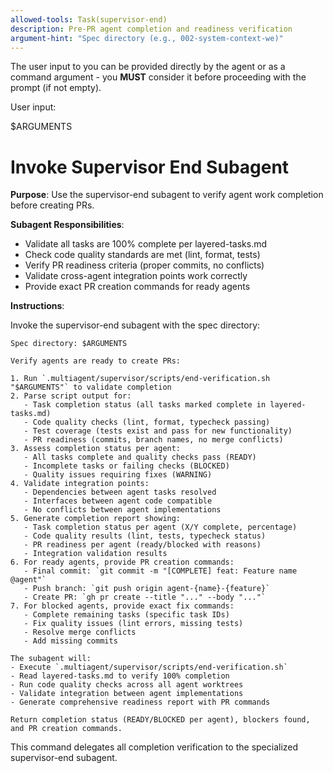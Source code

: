 ```yaml
---
allowed-tools: Task(supervisor-end)
description: Pre-PR agent completion and readiness verification
argument-hint: "Spec directory (e.g., 002-system-context-we)"
---
```


The user input to you can be provided directly by the agent or as a command argument - you **MUST** consider it before proceeding with the prompt (if not empty).

User input:

$ARGUMENTS

# Invoke Supervisor End Subagent

**Purpose**: Use the supervisor-end subagent to verify agent work completion before creating PRs.

**Subagent Responsibilities**:
- Validate all tasks are 100% complete per layered-tasks.md
- Check code quality standards are met (lint, format, tests)
- Verify PR readiness criteria (proper commits, no conflicts)
- Validate cross-agent integration points work correctly
- Provide exact PR creation commands for ready agents

**Instructions**:

Invoke the supervisor-end subagent with the spec directory:

```
Spec directory: $ARGUMENTS

Verify agents are ready to create PRs:

1. Run `.multiagent/supervisor/scripts/end-verification.sh "$ARGUMENTS"` to validate completion
2. Parse script output for:
   - Task completion status (all tasks marked complete in layered-tasks.md)
   - Code quality checks (lint, format, typecheck passing)
   - Test coverage (tests exist and pass for new functionality)
   - PR readiness (commits, branch names, no merge conflicts)
3. Assess completion status per agent:
   - All tasks complete and quality checks pass (READY)
   - Incomplete tasks or failing checks (BLOCKED)
   - Quality issues requiring fixes (WARNING)
4. Validate integration points:
   - Dependencies between agent tasks resolved
   - Interfaces between agent code compatible
   - No conflicts between agent implementations
5. Generate completion report showing:
   - Task completion status per agent (X/Y complete, percentage)
   - Code quality results (lint, tests, typecheck status)
   - PR readiness per agent (ready/blocked with reasons)
   - Integration validation results
6. For ready agents, provide PR creation commands:
   - Final commit: `git commit -m "[COMPLETE] feat: Feature name @agent"`
   - Push branch: `git push origin agent-{name}-{feature}`
   - Create PR: `gh pr create --title "..." --body "..."`
7. For blocked agents, provide exact fix commands:
   - Complete remaining tasks (specific task IDs)
   - Fix quality issues (lint errors, missing tests)
   - Resolve merge conflicts
   - Add missing commits

The subagent will:
- Execute `.multiagent/supervisor/scripts/end-verification.sh`
- Read layered-tasks.md to verify 100% completion
- Run code quality checks across all agent worktrees
- Validate integration between agent implementations
- Generate comprehensive readiness report with PR commands

Return completion status (READY/BLOCKED per agent), blockers found, and PR creation commands.
```

This command delegates all completion verification to the specialized supervisor-end subagent.